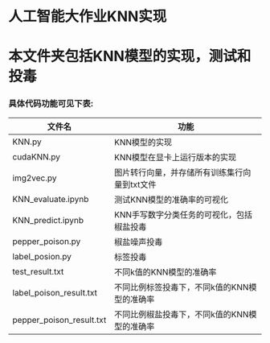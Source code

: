 # 人工智能大作业KNN实现
# 本文件夹包括KNN模型的实现，测试和投毒
### 具体代码功能可见下表:

| 文件名                      | 功能                                               |
|-----------------------------|----------------------------------------------------|
| KNN.py                      | KNN模型的实现                                       |
| cudaKNN.py                  | KNN模型在显卡上运行版本的实现                       |
| img2vec.py                  | 图片转行向量，并存储所有训练集行向量到txt文件         |
| KNN_evaluate.ipynb          | 测试KNN模型的准确率的可视化                         |
| KNN_predict.ipynb           | KNN手写数字分类任务的可视化，包括椒盐投毒           |
| pepper_poison.py            | 椒盐噪声投毒                                       |
| label_posion.py             | 标签投毒                                           |
| test_result.txt             | 不同k值的KNN模型的准确率                            |
| label_poison_result.txt     | 不同比例标签投毒下，不同k值的KNN模型的准确率         |
| pepper_poison_result.txt    | 不同比例椒盐投毒下，不同k值的KNN模型的准确率         |






